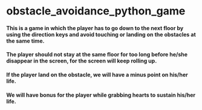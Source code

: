 # obstacle_avoidance_python_game

#### This is a game in which the player has to go down to the next floor by using the direction keys and avoid touching or landing on the obstacles at the same time.
#### The player should not stay at the same floor for too long before he/she disappear in the screen, for the screen will keep rolling up.
#### If the player land on the obstacle, we will have a minus point on his/her life.
#### We will have bonus for the player while grabbing hearts to sustain his/her life.
